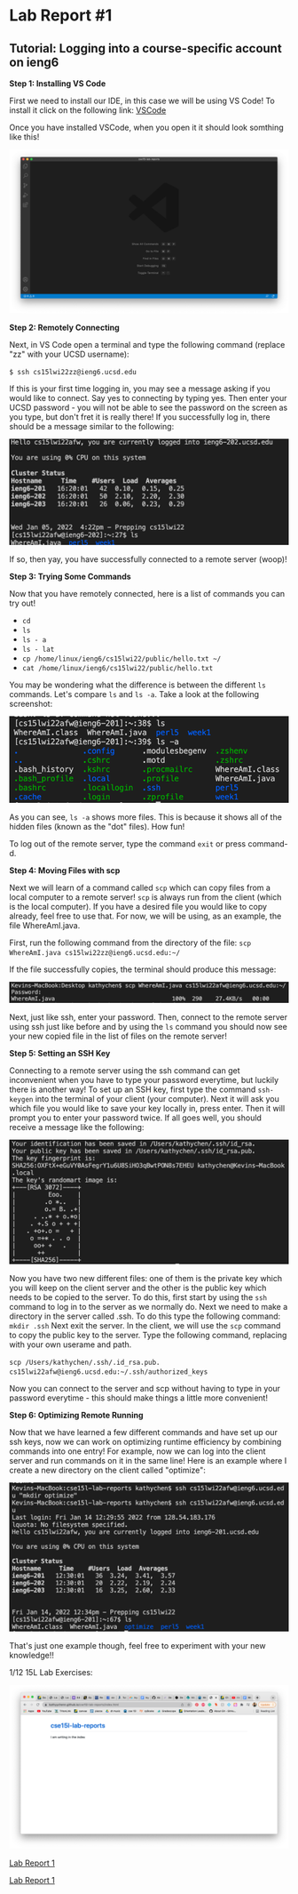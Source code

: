# Lab Report #1
## Tutorial: Logging into a course-specific account on ieng6

**Step 1: Installing VS Code**

First we need to install our IDE, in this case we will be using VS Code! To install it click on the following link:
[VSCode](https://code.visualstudio.com/)

Once you have installed VSCode, when you open it it should look somthing like this!

![Image](vscodewelcome.png)

**Step 2: Remotely Connecting**

Next, in VS Code open a terminal and type the following command (replace "zz" with your UCSD username):

`$ ssh cs15lwi22zz@ieng6.ucsd.edu`

If this is your first time logging in, you may see a message asking if you would like to connect. Say yes to connecting by typing yes. Then enter your UCSD password - you will not be able to see the password on the screen as you type, but don't fret it is really there! If you successfully log in, there should be a message similar to the following:

![Image](remoteconnect.png)

If so, then yay, you have successfully connected to a remote server (woop)!

**Step 3: Trying Some Commands**

Now that you have remotely connected, here is a list of commands you can try out!

* `cd`
* `ls`
* `ls - a`
* `ls - lat`
* `cp /home/linux/ieng6/cs15lwi22/public/hello.txt ~/`
* `cat /home/linux/ieng6/cs15lwi22/public/hello.txt`

You may be wondering what the difference is between the different `ls` commands. Let's compare `ls` and `ls -a`. Take a look at the following screenshot:

![Image](lscommands.png)

As you can see, `ls -a` shows more files. This is because it shows all of the hidden files (known as the "dot" files). How fun!

To log out of the remote server, type the command `exit` or press command-d.

**Step 4: Moving Files with scp**

Next we will learn of a command called `scp` which can copy files from a local computer to a remote server! `scp` is always run from the client (which is the local computer). If you have a desired file you would like to copy already, feel free to use that. For now, we will be using, as an example, the file WhereAmI.java. 

First, run the following command from the directory of the file: 
`scp WhereAmI.java cs15lwi22zz@ieng6.ucsd.edu:~/`

If the file successfully copies, the terminal should produce this message:

![Image](scp.png)

Next, just like ssh, enter your password. Then, connect to the remote server using ssh just like before and by using the `ls` command you should now see your new copied file in the list of files on the remote server!

**Step 5: Setting an SSH Key**

Connecting to a remote server using the ssh command can get inconvenient when you have to type your password everytime, but luckily there is another way! To set up an SSH key, first type the command `ssh-keygen` into the terminal of your client (your computer). Next it will ask you which file you would like to save your key locally in, press enter. Then it will prompt you to enter your password twice. If all goes well, you should receive a message like the following:

![Image](sshkey.png)

Now you have two new different files: one of them is the private key which you will keep on the client server and the other is the public key which needs to be copied to the  server. To do this, first start by using the `ssh` command to log in to the server as we normally do. Next we need to make a directory in the server called .ssh. To do this type the following command:
`mkdir .ssh`
Next exit the server. In the client, we will use the `scp` command to copy the public key to the server. Type the following command, replacing with your own userame and path.

`scp /Users/kathychen/.ssh/.id_rsa.pub. cs15lwi22afw@ieng6.ucsd.edu:~/.ssh/authorized_keys`

Now you can connect to the server and scp without having to type in your password everytime - this should make things a little more convenient! 

**Step 6: Optimizing Remote Running**

Now that we have learned a few different commands and have set up our ssh keys, now we can work on optimizing runtime efficiency by combining commands into one entry! For example, now we can log into the client server and run commands on it in the same line! Here is an example where I create a new directory on the client called "optimize":

![Image](optimize.png)

That's just one example though, feel free to experiment with your new knowledge!!






1/12 15L Lab Exercises:

![Image](labreportscreenshot.png)

[Lab Report 1](lab-report-1-week-2.html)

[Lab Report 1](https://kathyychenn.github.io/cse15l-lab-reports/lab-report-1-week-2.html)